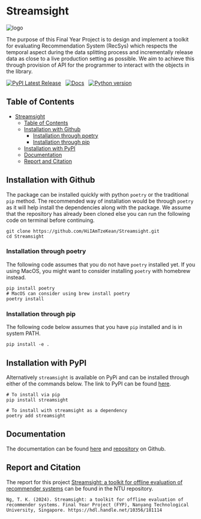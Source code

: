 # Streamsight

![logo](https://hiiamtzekean.github.io/Streamsight/_static/logo_removebg.png)

The purpose of this Final Year Project is to design and implement a toolkit for
evaluating Recommendation System (RecSys) which respects the temporal aspect
during the data splitting process and incrementally release data as close
to a live production setting as possible. We aim to achieve this through
provision of API for the programmer to interact with the objects in the library.

[![PyPI Latest Release](https://img.shields.io/pypi/v/streamsight.svg)](https://pypi.org/project/streamsight/)&nbsp;&nbsp;
[![Docs](https://github.com/HiIAmTzeKean/Streamsight/actions/workflows/pages/pages-build-deployment/badge.svg)](https://hiiamtzekean.github.io/Streamsight/)&nbsp;&nbsp;
[![Python version](https://img.shields.io/badge/python-3.12-blue)](https://www.python.org/downloads/)

## Table of Contents
- [Streamsight](#streamsight)
  - [Table of Contents](#table-of-contents)
  - [Installation with Github](#installation-with-github)
    - [Installation through poetry](#installation-through-poetry)
    - [Installation through pip](#installation-through-pip)
  - [Installation with PyPI](#installation-with-pypi)
  - [Documentation](#documentation)
  - [Report and Citation](#report-and-citation)


## Installation with Github

The package can be installed quickly with python `poetry` or the traditional `pip`
method. The recommended way of installation would be through `poetry` as it will
help install the dependencies along with the package. We assume that the repository
has already been cloned else you can run the following code on terminal before
continuing.

```shell
git clone https://github.com/HiIAmTzeKean/Streamsight.git
cd Streamsight
```

### Installation through poetry

The following code assumes that you do not have `poetry` installed yet. If you
using MacOS, you might want to consider installing `poetry` with homebrew instead.

```shell
pip install poetry
# MacOS can consider using brew install poetry
poetry install
```

### Installation through pip

The following code below assumes that you have `pip` installed and is in system
PATH.

```shell
pip install -e .
```

## Installation with PyPI

Alternatively `streamsight` is available on PyPi and can be installed through
either of the commands below. The link to PyPI can be found
[here](https://pypi.org/project/streamsight/).

```shell
# To install via pip
pip install streamsight

# To install with streamsight as a dependency
poetry add streamsight
```

## Documentation

The documentation can be found [here](https://hiiamtzekean.github.io/Streamsight/)
and [repository](https://github.com/HiIAmTzeKean/Streamsight) on Github.

## Report and Citation

The report for this project [Streamsight: a toolkit for offline evaluation of recommender systems](https://hdl.handle.net/10356/181114)
can be found in the NTU repository.

```
Ng, T. K. (2024). Streamsight: a toolkit for offline evaluation of recommender systems. Final Year Project (FYP), Nanyang Technological University, Singapore. https://hdl.handle.net/10356/181114
```